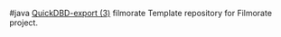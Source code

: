  #java [QuickDBD-export (3)](https://github.com/LadyMoonMare/java-filmorate/assets//QuickDBD-export%20(3).svg)
filmorate
Template repository for Filmorate project.
	
